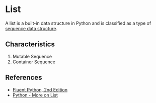 # List

A list is a built-in data structure in Python and is classified as a type of [sequence data structure](sequence.md).

## Characteristics

1. Mutable Sequence
1. Container Sequence

## References

- [Fluent Python, 2nd Edition](https://www.oreilly.com/library/view/fluent-python-2nd/9781492056348/)
- [Python - More on List](https://docs.python.org/3/tutorial/datastructures.html#more-on-lists)
